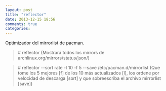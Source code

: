 ```yaml
---
layout: post
title: "reflector"
date: 2013-12-15 18:56
comments: true
categories: 
---
```

Optimizador del mirrorlist de pacman.

>\# reflector (Mostrará todos los mirrors de archlinux.org/mirrors/status/json/)

>\# reflector --sort rate -l 10 -f 5 --save /etc/pacman.d/mirrorlist (Que tome los 5 mejores [f] de los 10 más actualizados [l], los ordene por velocidad de descarga [sort] y que sobreescriba el archivo mirrorlist [save])

